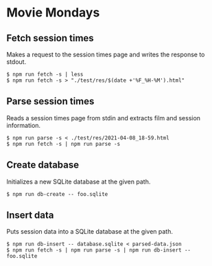 Movie Mondays
=============

Fetch session times
-------------------

Makes a request to the session times page and writes the response to stdout.

    $ npm run fetch -s | less
    $ npm run fetch -s > "./test/res/$(date +'%F_%H-%M').html"

Parse session times
-------------------

Reads a session times page from stdin and extracts film and session information.

    $ npm run parse -s < ./test/res/2021-04-08_18-59.html
    $ npm run fetch -s | npm run parse -s

Create database
---------------

Initializes a new SQLite database at the given path.

    $ npm run db-create -- foo.sqlite

Insert data
-----------

Puts session data into a SQLite database at the given path.

    $ npm run db-insert -- database.sqlite < parsed-data.json
    $ npm run fetch -s | npm run parse -s | npm run db-insert -- foo.sqlite
